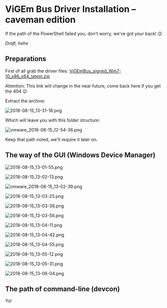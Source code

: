 # ViGEm Bus Driver Installation – caveman edition

If the path of the PowerShell failed you; don’t worry, we’ve got your back! 😉

*Draft, hehe*

## Preparations

First of all grab the driver files: [ViGEmBus_signed_Win7-10_x86_x64_latest.zip](https://downloads.vigem.org/.stable/latest/windows/x86_64/ViGEmBus_signed_Win7-10_x86_x64_latest.zip)

Attention: This link will change in the near future, come back here if you get the 404 😉

Extract the archive:

![2018-08-15_13-31-18.png](img/2018-08-15_13-31-18.png)

Which will leave you with this folder structure:

![vmware_2018-08-15_12-54-36.png](img/vmware_2018-08-15_12-54-36.png)

Keep that path noted, we'll require it later on.

## The way of the GUI (Windows Device Manager)

![2018-08-15_13-01-55.png](img/2018-08-15_13-01-55.png)

![2018-08-15_13-02-13.png](img/2018-08-15_13-02-13.png)

![vmware_2018-08-15_13-02-39.png](img/vmware_2018-08-15_13-02-39.png)

![2018-08-15_13-03-25.png](img/2018-08-15_13-03-25.png)

![2018-08-15_13-03-38.png](img/2018-08-15_13-03-38.png)

![2018-08-15_13-03-56.png](img/2018-08-15_13-03-56.png)

![2018-08-15_13-04-11.png](img/2018-08-15_13-04-11.png)

![2018-08-15_13-04-42.png](img/2018-08-15_13-04-42.png)

![2018-08-15_13-04-55.png](img/2018-08-15_13-04-55.png)

![2018-08-15_13-05-12.png](img/2018-08-15_13-05-12.png)

![2018-08-15_13-05-31.png](img/2018-08-15_13-05-31.png)

![2018-08-15_13-06-04.png](img/2018-08-15_13-06-04.png)

## The path of command-line (devcon)

Yo!
